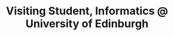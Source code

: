 ---
layout: page
title: Visiting Student, Informatics @ University of Edinburgh
description: 
course: Reinforcement Learning, Game Theory, Robot Learning and Sensorimotor Control
img: /assets/img/uoe.png
timespan: Jan, 2020 - May, 2020
---